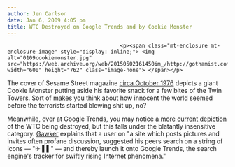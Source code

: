 ```yaml
---
author: Jen Carlson
date: Jan 6, 2009 4:05 pm
title: WTC Destroyed on Google Trends and by Cookie Monster
---
```


	
										<p><span class="mt-enclosure mt-enclosure-image" style="display: inline;"> <img alt="0109cookiemonster.jpg" src="https://web.archive.org/web/20150502161450im_/http://gothamist.com/attachments/arts_jen/0109cookiemonster.jpg" width="600" height="762" class="image-none"> </span></p>

<p>The cover of Sesame Street magazine <a href="https://web.archive.org/web/20150502161450/http://www.boingboing.net/2009/01/06/cookie-monster-eats.html">circa October 1976</a> depicts a giant Cookie Monster putting aside his favorite snack for a few bites of the Twin Towers. Sort of makes you think about how innocent the world seemed before the terrorists started blowing shit up, no?</p>

<p>Meanwhile, over at Google Trends, you may notice <a href="https://web.archive.org/web/20150502161450/http://www.techcrunch.com/2009/01/06/%E2%9C%88-%E2%96%8C%E2%96%8C-unpleasant-google-trends-subversion/">a more current depiction</a> of the WTC being destroyed, but this falls under the blatantly insensitive category. <a href="https://web.archive.org/web/20150502161450/http://valleywag.gawker.com/5124652/the-sick-internet-joke-about-911--">Gawker</a> explains that a user on &quot;a site which posts pictures and invites often profane discussion, suggested his peers search on a string of icons &#x2014; &quot;&#x2708; &#x258C;&#x258C;&quot; &#x2014; and thereby launch it onto Google Trends, the search engine&apos;s tracker for swiftly rising Internet phenomena.&quot;</p>					
										
									
				